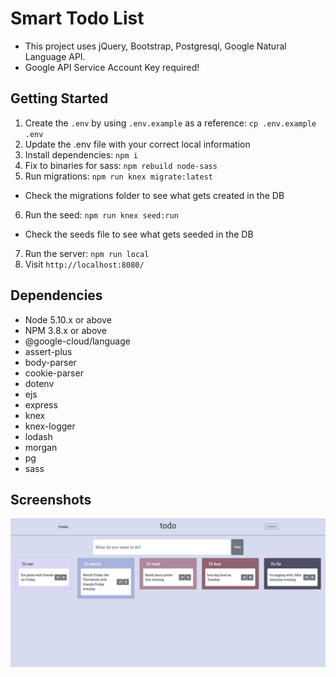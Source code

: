 # Smart Todo List

- This project uses jQuery, Bootstrap, Postgresql, Google Natural Language API.
- Google API Service Account Key required!

## Getting Started

1. Create the `.env` by using `.env.example` as a reference: `cp .env.example .env`
2. Update the .env file with your correct local information
3. Install dependencies: `npm i`
4. Fix to binaries for sass: `npm rebuild node-sass`
5. Run migrations: `npm run knex migrate:latest`
  - Check the migrations folder to see what gets created in the DB
6. Run the seed: `npm run knex seed:run`
  - Check the seeds file to see what gets seeded in the DB
7. Run the server: `npm run local`
8. Visit `http://localhost:8080/`

## Dependencies

- Node 5.10.x or above
- NPM 3.8.x or above
- @google-cloud/language
- assert-plus
- body-parser
- cookie-parser
- dotenv
- ejs
- express
- knex
- knex-logger
- lodash
- morgan
- pg
- sass

## Screenshots

!["Homepage"](https://github.com/adamqkc/Midterm/blob/master/docs/homepage.png)
